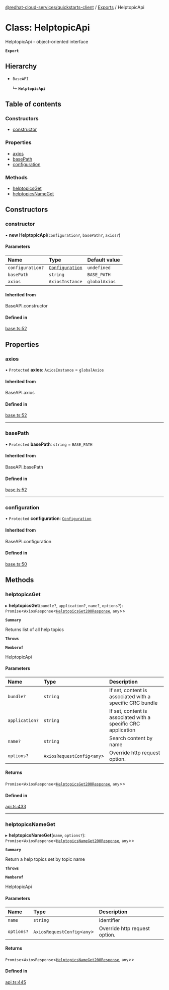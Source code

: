 [@redhat-cloud-services/quickstarts-client](../README.md) / [Exports](../modules.md) / HelptopicApi

# Class: HelptopicApi

HelptopicApi - object-oriented interface

**`Export`**

## Hierarchy

- `BaseAPI`

  ↳ **`HelptopicApi`**

## Table of contents

### Constructors

- [constructor](HelptopicApi.md#constructor)

### Properties

- [axios](HelptopicApi.md#axios)
- [basePath](HelptopicApi.md#basepath)
- [configuration](HelptopicApi.md#configuration)

### Methods

- [helptopicsGet](HelptopicApi.md#helptopicsget)
- [helptopicsNameGet](HelptopicApi.md#helptopicsnameget)

## Constructors

### constructor

• **new HelptopicApi**(`configuration?`, `basePath?`, `axios?`)

#### Parameters

| Name | Type | Default value |
| :------ | :------ | :------ |
| `configuration?` | [`Configuration`](Configuration.md) | `undefined` |
| `basePath` | `string` | `BASE_PATH` |
| `axios` | `AxiosInstance` | `globalAxios` |

#### Inherited from

BaseAPI.constructor

#### Defined in

[base.ts:52](https://github.com/mkholjuraev/javascript-clients/blob/master/packages/quickstarts/base.ts#L52)

## Properties

### axios

• `Protected` **axios**: `AxiosInstance` = `globalAxios`

#### Inherited from

BaseAPI.axios

#### Defined in

[base.ts:52](https://github.com/mkholjuraev/javascript-clients/blob/master/packages/quickstarts/base.ts#L52)

___

### basePath

• `Protected` **basePath**: `string` = `BASE_PATH`

#### Inherited from

BaseAPI.basePath

#### Defined in

[base.ts:52](https://github.com/mkholjuraev/javascript-clients/blob/master/packages/quickstarts/base.ts#L52)

___

### configuration

• `Protected` **configuration**: [`Configuration`](Configuration.md)

#### Inherited from

BaseAPI.configuration

#### Defined in

[base.ts:50](https://github.com/mkholjuraev/javascript-clients/blob/master/packages/quickstarts/base.ts#L50)

## Methods

### helptopicsGet

▸ **helptopicsGet**(`bundle?`, `application?`, `name?`, `options?`): `Promise`<`AxiosResponse`<[`HelptopicsGet200Response`](../interfaces/HelptopicsGet200Response.md), `any`\>\>

**`Summary`**

Returns list of all help topics

**`Throws`**

**`Memberof`**

HelptopicApi

#### Parameters

| Name | Type | Description |
| :------ | :------ | :------ |
| `bundle?` | `string` | If set, content is associated with a specific CRC bundle |
| `application?` | `string` | If set, content is associated with a specific CRC application |
| `name?` | `string` | Search content by name |
| `options?` | `AxiosRequestConfig`<`any`\> | Override http request option. |

#### Returns

`Promise`<`AxiosResponse`<[`HelptopicsGet200Response`](../interfaces/HelptopicsGet200Response.md), `any`\>\>

#### Defined in

[api.ts:433](https://github.com/mkholjuraev/javascript-clients/blob/master/packages/quickstarts/api.ts#L433)

___

### helptopicsNameGet

▸ **helptopicsNameGet**(`name`, `options?`): `Promise`<`AxiosResponse`<[`HelptopicsNameGet200Response`](../interfaces/HelptopicsNameGet200Response.md), `any`\>\>

**`Summary`**

Return a help topics set by topic name

**`Throws`**

**`Memberof`**

HelptopicApi

#### Parameters

| Name | Type | Description |
| :------ | :------ | :------ |
| `name` | `string` | identifier |
| `options?` | `AxiosRequestConfig`<`any`\> | Override http request option. |

#### Returns

`Promise`<`AxiosResponse`<[`HelptopicsNameGet200Response`](../interfaces/HelptopicsNameGet200Response.md), `any`\>\>

#### Defined in

[api.ts:445](https://github.com/mkholjuraev/javascript-clients/blob/master/packages/quickstarts/api.ts#L445)
